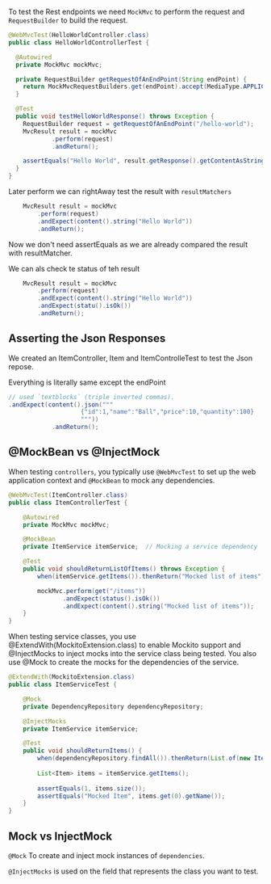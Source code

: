 To test the Rest endpoints we need `MockMvc` to perform the request and `RequestBuilder` to build the request.

```java
@WebMvcTest(HelloWorldController.class)
public class HelloWorldControllerTest {

  @Autowired
  private MockMvc mockMvc;

  private RequestBuilder getRequestOfAnEndPoint(String endPoint) {
    return MockMvcRequestBuilders.get(endPoint).accept(MediaType.APPLICATION_JSON);
  }

  @Test
  public void testHelloWorldResponse() throws Exception {
    RequestBuilder request = getRequestOfAnEndPoint("/hello-world");
    MvcResult result = mockMvc
            .perform(request)
            .andReturn();

    assertEquals("Hello World", result.getResponse().getContentAsString());
  }
}
```

Later perform we can rightAway test the result with `resultMatchers`

```java
    MvcResult result = mockMvc
        .perform(request)
        .andExpect(content().string("Hello World"))
        .andReturn();
```
Now we don't need assertEquals as we are already compared the result with resultMatcher. 

We can als check te status of teh result

```java
    MvcResult result = mockMvc
        .perform(request)
        .andExpect(content().string("Hello World"))
        .andExpect(statu().isOk())
        .andReturn();
```

## Asserting the Json Responses

We created an ItemController, Item  and ItemControlleTest to test the Json repose.

Everything is literally same except the endPoint 

```java
// used `textblocks` (triple inverted commas).
.andExpect(content().json("""
                    {"id":1,"name":"Ball","price":10,"quantity":100}
                    """))
            .andReturn();
```

## @MockBean vs @InjectMock

When testing `controllers`, you typically use `@WebMvcTest` to set up the web application context and `@MockBean` to mock any dependencies.

```java
@WebMvcTest(ItemController.class)
public class ItemControllerTest {

    @Autowired
    private MockMvc mockMvc;

    @MockBean
    private ItemService itemService;  // Mocking a service dependency

    @Test
    public void shouldReturnListOfItems() throws Exception {
        when(itemService.getItems()).thenReturn("Mocked list of items");

        mockMvc.perform(get("/items"))
               .andExpect(status().isOk())
               .andExpect(content().string("Mocked list of items"));
    }
}
```

When testing service classes, you use @ExtendWith(MockitoExtension.class) to enable Mockito support and @InjectMocks to inject mocks into the service class being tested. You also use @Mock to create the mocks for the dependencies of the service.

```java
@ExtendWith(MockitoExtension.class)
public class ItemServiceTest {

    @Mock
    private DependencyRepository dependencyRepository;

    @InjectMocks
    private ItemService itemService;

    @Test
    public void shouldReturnItems() {
        when(dependencyRepository.findAll()).thenReturn(List.of(new Item("Mocked Item")));
        
        List<Item> items = itemService.getItems();
        
        assertEquals(1, items.size());
        assertEquals("Mocked Item", items.get(0).getName());
    }
}
```

## Mock vs InjectMock

`@Mock` To create and inject mock instances of `dependencies`.

`@InjectMocks` is used on the field that represents the class you want to test.

